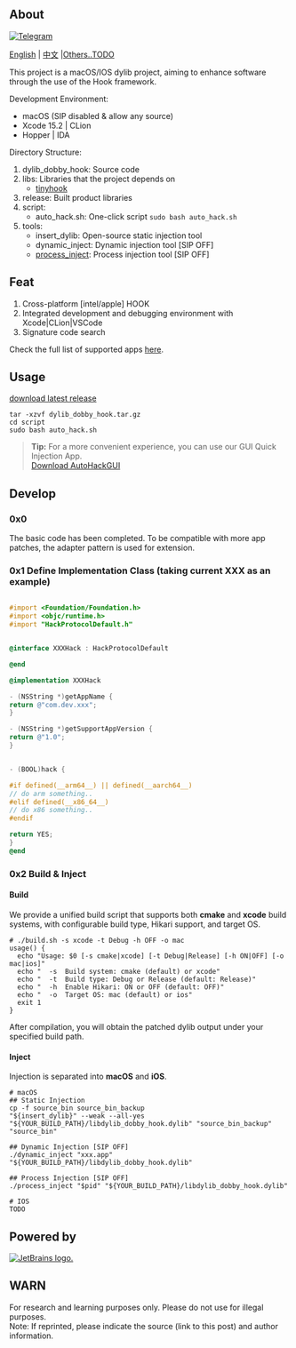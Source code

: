 ## About
[![Telegram](https://img.shields.io/badge/Join%20our%20Telegram-blue?logo=telegram)](https://t.me/dylib_dobby_hook_chat)

[English](https://github.com/marlkiller/dylib_dobby_hook/blob/master/README.md) | [中文](https://github.com/marlkiller/dylib_dobby_hook/blob/master/README.zh-CN.md) |[Others..TODO]()


This project is a macOS/IOS dylib project, aiming to enhance software through the use of the Hook framework.

Development Environment:

- macOS (SIP disabled & allow any source)
- Xcode 15.2 | CLion
- Hopper | IDA

Directory Structure:

1. dylib_dobby_hook: Source code
2. libs: Libraries that the project depends on
   - [tinyhook](https://github.com/Antibioticss/tinyhook)
3. release: Built product libraries
4. script:
   - auto_hack.sh: One-click script `sudo bash auto_hack.sh`
5. tools:
   - insert_dylib: Open-source static injection tool
   - dynamic_inject: Dynamic injection tool [SIP OFF]
   - [process_inject](https://github.com/marlkiller/process_inject): Process injection tool [SIP OFF]

## Feat

1. Cross-platform [intel/apple] HOOK
2. Integrated development and debugging environment with Xcode|CLion|VSCode
3. Signature code search

Check the full list of supported apps [here](./supported-apps.md).

## Usage

[download latest release](https://github.com/marlkiller/dylib_dobby_hook_private/releases/download/latest/dylib_dobby_hook.tar.gz)

```shell
tar -xzvf dylib_dobby_hook.tar.gz
cd script 
sudo bash auto_hack.sh
```

> **Tip:** For a more convenient experience, you can use our GUI Quick Injection App.  
> [Download AutoHackGUI](https://github.com/marlkiller/AutoHackGUI-Releases/releases/)

## Develop

### 0x0

The basic code has been completed. To be compatible with more app patches, the adapter pattern is used for extension.

### 0x1 Define Implementation Class (taking current XXX as an example)

```objective-c

#import <Foundation/Foundation.h>
#import <objc/runtime.h>
#import "HackProtocolDefault.h"


@interface XXXHack : HackProtocolDefault

@end

@implementation XXXHack

- (NSString *)getAppName {
return @"com.dev.xxx";
}

- (NSString *)getSupportAppVersion {
return @"1.0";
}


- (BOOL)hack {

#if defined(__arm64__) || defined(__aarch64__)
// do arm something..
#elif defined(__x86_64__)
// do x86 something..
#endif

return YES;
}
@end

```

### 0x2 Build & Inject

#### Build
We provide a unified build script that supports both **cmake** and **xcode** build systems, with configurable build type, Hikari support, and target OS.

```shell
# ./build.sh -s xcode -t Debug -h OFF -o mac
usage() {
  echo "Usage: $0 [-s cmake|xcode] [-t Debug|Release] [-h ON|OFF] [-o mac|ios]"
  echo "  -s  Build system: cmake (default) or xcode"
  echo "  -t  Build type: Debug or Release (default: Release)"
  echo "  -h  Enable Hikari: ON or OFF (default: OFF)"
  echo "  -o  Target OS: mac (default) or ios"
  exit 1
}
```

After compilation, you will obtain the patched dylib output under your specified build path.


#### Inject

Injection is separated into **macOS** and **iOS**.

```shell
# macOS
## Static Injection
cp -f source_bin source_bin_backup 
"${insert_dylib}" --weak --all-yes "${YOUR_BUILD_PATH}/libdylib_dobby_hook.dylib" "source_bin_backup" "source_bin"

## Dynamic Injection [SIP OFF]
./dynamic_inject "xxx.app" "${YOUR_BUILD_PATH}/libdylib_dobby_hook.dylib"

## Process Injection [SIP OFF]
./process_inject "$pid" "${YOUR_BUILD_PATH}/libdylib_dobby_hook.dylib"
```

```shell
# IOS
TODO
```

## Powered by

[![JetBrains logo.](https://resources.jetbrains.com/storage/products/company/brand/logos/jetbrains.svg)](https://jb.gg/OpenSource)

## WARN

For research and learning purposes only. Please do not use for illegal purposes.   
Note: If reprinted, please indicate the source (link to this post) and author information.

